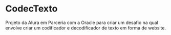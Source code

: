 # CodecTexto
Projeto da Alura em Parceria com a Oracle para criar um desafio na qual envolve criar um codificador e decodificador de texto em forma de website.
